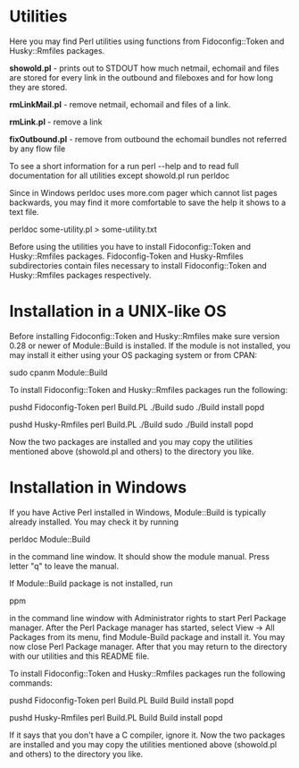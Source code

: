 Utilities
=========

Here you may find Perl utilities using functions from Fidoconfig::Token and
Husky::Rmfiles packages.

**showold.pl** - prints out to STDOUT how much netmail, echomail and files
             are stored for every link in the outbound and fileboxes and
             for how long they are stored.

**rmLinkMail.pl** - remove netmail, echomail and files of a link.

**rmLink.pl** - remove a link

**fixOutbound.pl** - remove from outbound the echomail bundles not referred
                 by any flow file

To see a short information for a <utility> run
    perl <utility> --help
and to read full documentation for all utilities except showold.pl run
    perldoc <utility>

Since in Windows perldoc uses more.com pager which cannot list pages backwards,
you may find it more comfortable to save the help it shows to a text file.

perldoc some-utility.pl > some-utility.txt

Before using the utilities you have to install Fidoconfig::Token and 
Husky::Rmfiles packages. Fidoconfig-Token and Husky-Rmfiles subdirectories
contain files necessary to install Fidoconfig::Token and Husky::Rmfiles
packages respectively.

Installation in a UNIX-like OS
==============================

Before installing Fidoconfig::Token and Husky::Rmfiles make sure version 0.28
or newer of Module::Build is installed. If the module is not installed, you may
install it either using your OS packaging system or from CPAN:

sudo cpanm Module::Build

To install Fidoconfig::Token and Husky::Rmfiles packages run the following:

pushd Fidoconfig-Token
perl Build.PL
./Build
sudo ./Build install
popd

pushd Husky-Rmfiles
perl Build.PL
./Build
sudo ./Build install
popd

Now the two packages are installed and you may copy the utilities mentioned
above (showold.pl and others) to the directory you like.


Installation in Windows
=======================

If you have Active Perl installed in Windows, Module::Build is typically already
installed. You may check it by running

perldoc Module::Build

in the command line window. It should show the module manual. Press letter "q"
to leave the manual.

If Module::Build package is not installed, run

ppm

in the command line window with Administrator rights to start Perl Package 
manager. After the Perl Package manager has started, select
View -> All Packages from its menu, find Module-Build package and install it.
You may now close Perl Package manager. After that you may return to the
directory with our utilities and this README file.

To install Fidoconfig::Token and Husky::Rmfiles packages run the following
commands:

pushd Fidoconfig-Token
perl Build.PL
Build
Build install
popd

pushd Husky-Rmfiles
perl Build.PL
Build
Build install
popd

If it says that you don't have a C compiler, ignore it. Now the two packages
are installed and you may copy the utilities mentioned above (showold.pl and
others) to the directory you like.
